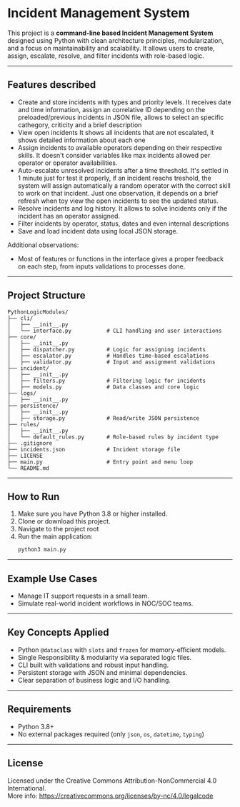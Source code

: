 # Incident Management System

This project is a **command-line based Incident Management System** designed using Python with clean architecture principles, modularization, and a focus on maintainability and scalability. It allows users to create, assign, escalate, resolve, and filter incidents with role-based logic.

---

## Features described

- Create and store incidents with types and priority levels.
   It receives date and time information, assign an correlative ID depending on the preloaded/previous incidents in JSON file, allows to select an specific cathegory, criticity and a brief description
- View open incidents
   It shows all incidents that are not escalated, it shows detailed information about each one
- Assign incidents to available operators depending on their respective skills.
   It doesn't consider variables like max incidents allowed per operator or operator availabilities.
- Auto-escalate unresolved incidents after a time threshold.
   It's settled in 1 minute just for test it properly, if an incident reachs treshold, the system will assign automatically a random operator with the correct skill to work on that incident. Just one observation, it depends on a brief refresh when toy view the open incidents to see the updated status.
- Resolve incidents and log history.
   It allows to solve incidents only if the incident has an operator assigned.
- Filter incidents by operator, status, dates and even internal descriptions
- Save and load incident data using local JSON storage.

Additional observations:
- Most of features or functions in the interface gives a proper feedback on each step, from inputs validations to processes done.

---

## Project Structure

```
PythonLogicModules/
├── cli/
│   ├── __init__.py
│   └── interface.py           # CLI handling and user interactions
├── core/
│   ├── __init__.py
│   ├── dispatcher.py          # Logic for assigning incidents
│   ├── escalator.py           # Handles time-based escalations
│   ├── validator.py           # Input and assignment validations
├── incident/
│   ├── __init__.py
│   ├── filters.py             # Filtering logic for incidents
│   ├── models.py              # Data classes and core logic
├── logs/
│   ├── __init__.py
├── persistence/
│   ├── __init__.py
│   ├── storage.py             # Read/write JSON persistence
├── rules/
│   ├── __init__.py
│   └── default_rules.py       # Role-based rules by incident type
├── .gitignore
├── incidents.json             # Incident storage file
├── LICENSE
├── main.py                    # Entry point and menu loop
└── README.md
```

---

## How to Run

1. Make sure you have Python 3.8 or higher installed.
2. Clone or download this project.
3. Navigate to the project root
4. Run the main application:
   ```bash
   python3 main.py
   ```

---

## Example Use Cases

- Manage IT support requests in a small team.
- Simulate real-world incident workflows in NOC/SOC teams.

---

## Key Concepts Applied

- Python `@dataclass` with `slots` and `frozen` for memory-efficient models.
- Single Responsibility & modularity via separated logic files.
- CLI built with validations and robust input handling.
- Persistent storage with JSON and minimal dependencies.
- Clear separation of business logic and I/O handling.

---

## Requirements

- Python 3.8+
- No external packages required (only `json`, `os`, `datetime`, `typing`)

---

## License

Licensed under the Creative Commons Attribution-NonCommercial 4.0 International.  
More info: https://creativecommons.org/licenses/by-nc/4.0/legalcode
